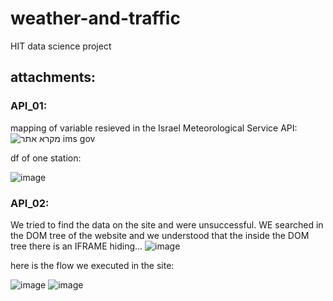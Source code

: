 # weather-and-traffic
HIT data science project 

## attachments:
### API_01:
mapping of variable resieved in the Israel Meteorological Service API:
![מקרא אתר ims gov](https://user-images.githubusercontent.com/62691867/176763129-e1cbea1e-c3d4-4171-8b2d-6d94ab1dabee.png)

df of one station:

![image](https://user-images.githubusercontent.com/62691867/176763222-71fcfe86-a60e-47c7-8669-f9e76efc6351.png)

### API_02:

We tried to find the data on the site and were unsuccessful. WE searched in the DOM tree of the website and we understood that the inside the DOM tree there is an IFRAME hiding... 
![image](https://user-images.githubusercontent.com/62691867/176763349-9c0e705e-0505-4142-bb83-dfedf1bfb0b4.png)

here is the flow we executed in the site:

![image](https://user-images.githubusercontent.com/62691867/176763446-81ebbad4-3b68-481b-a3fa-1ad132d51f74.png)
![image](https://user-images.githubusercontent.com/62691867/176764201-3eaf2cbe-c640-44d2-8598-45f18c7b685d.png)




